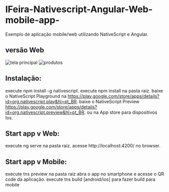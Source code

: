 # IFeira-Nativescript-Angular-Web-mobile-app-
Exemplo de aplicação mobile/web utilizando NativeScript e Angular.

## versão Web

![tela principal](https://imgur.com/2OyUhNy)
![produtos](https://imgur.com/q8x3zmk)


## Instalação:
execute npm install -g nativescript.
execute npm install na pasta raiz.
baixe o NativeScript Playground na https://play.google.com/store/apps/details?id=org.nativescript.play&hl=pt_BR.
baixe o NativeScript Preview https://play.google.com/store/apps/details?id=org.nativescript.preview&hl=pt_BR.
ou na App store para dispositivos Ios.

## Start app v Web:

execute ng serve na pasta raiz.
acesse http://localhost:4200/ no browser.

## Start app v Mobile:

execute tns preview na pasta raiz
abra o app no smartphone e acesse o QR code da aplicação.
execute tns build [android/ios] para fazer build para mobile
